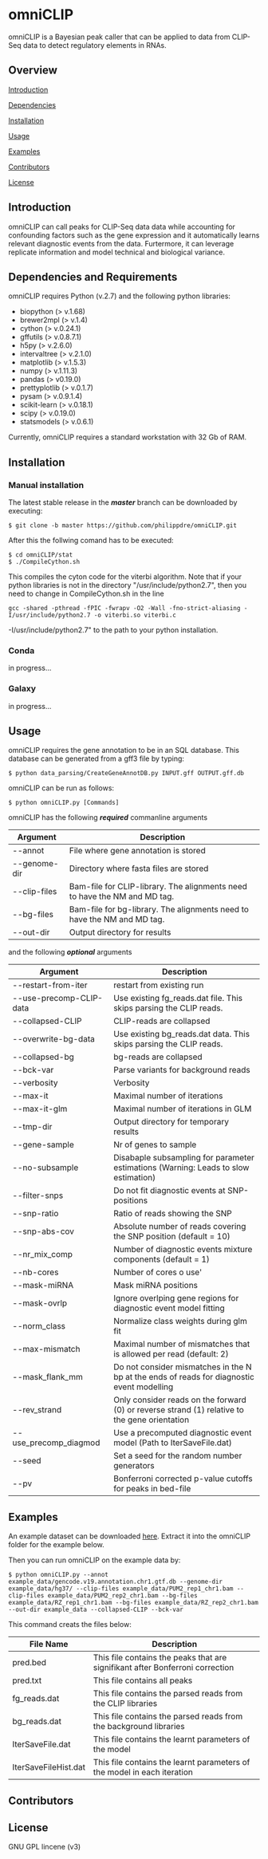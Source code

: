# omniCLIP
omniCLIP is a Bayesian peak caller that can be applied to data from CLIP-Seq data to detect regulatory elements in RNAs. 

## Overview

[Introduction](#introduction)

[Dependencies](#dependencies)

[Installation](#installation)

[Usage](#usage)

[Examples](#examples)

[Contributors](#contributors)

[License](#license)


## Introduction
omniCLIP can call peaks for CLIP-Seq data data while accounting for confounding factors such as the gene expression and it automatically learns relevant diagnostic events from the data. Furtermore, it can leverage replicate information and model technical and biological variance.

## Dependencies and Requirements
omniCLIP requires Python (v.2.7) and the following python libraries:

* biopython (> v.1.68)
* brewer2mpl (> v.1.4)
* cython (> v.0.24.1)
* gffutils (> v.0.8.7.1)
* h5py (> v.2.6.0)
* intervaltree (> v.2.1.0)
* matplotlib (> v.1.5.3)
* numpy (> v.1.11.3)
* pandas (> v0.19.0)
* prettyplotlib (> v.0.1.7)
* pysam (> v.0.9.1.4)
* scikit-learn (> v.0.18.1)
* scipy (> v.0.19.0)
* statsmodels (> v.0.6.1)

Currently, omniCLIP requires a standard workstation with 32 Gb of RAM.


## Installation

### Manual installation
The latest stable release in the ***master*** branch can be downloaded by executing:
```
$ git clone -b master https://github.com/philippdre/omniCLIP.git
```
After this the follwing comand has to be executed:
```
$ cd omniCLIP/stat
$ ./CompileCython.sh
```
This compiles the cyton code for the viterbi algorithm. Note that if your python libraries is not in the directory "/usr/include/python2.7", then you need to change in CompileCython.sh in the line 
```
gcc -shared -pthread -fPIC -fwrapv -O2 -Wall -fno-strict-aliasing -I/usr/include/python2.7 -o viterbi.so viterbi.c
``` 
-I/usr/include/python2.7" to the path to your python installation.

### Conda

in progress...

### Galaxy

in progress...

## Usage
omniCLIP requires the gene annotation to be in an SQL database. This database can be generated from a gff3 file by typing:
```
$ python data_parsing/CreateGeneAnnotDB.py INPUT.gff OUTPUT.gff.db
```
omniCLIP can be run as follows:

```
$ python omniCLIP.py [Commands]
```
omniCLIP has the following ***required*** commanline arguments

Argument  | Description
------------- | -------------
--annot | File where gene annotation is stored
--genome-dir | Directory where fasta files are stored
--clip-files | Bam-file for CLIP-library. The alignments need to have the NM and MD tag. 
--bg-files | Bam-file for bg-library. The alignments need to have the NM and MD tag.
--out-dir | Output directory for results


and the following ***optional*** arguments

Argument  | Description
------------- | -------------
--restart-from-iter | restart from existing run
--use-precomp-CLIP-data | Use existing fg_reads.dat file. This skips parsing the CLIP reads.
--collapsed-CLIP | CLIP-reads are collapsed
--overwrite-bg-data | Use existing bg_reads.dat data. This skips parsing the CLIP reads.
--collapsed-bg | bg-reads are collapsed
--bck-var | Parse variants for background reads
--verbosity | Verbosity
--max-it | Maximal number of iterations
--max-it-glm | Maximal number of iterations in GLM
--tmp-dir | Output directory for temporary results
--gene-sample | Nr of genes to sample
--no-subsample | Disabaple subsampling for parameter estimations (Warning: Leads to slow estimation)
--filter-snps | Do not fit diagnostic events at SNP-positions
--snp-ratio | Ratio of reads showing the SNP
--snp-abs-cov | Absolute number of reads covering the SNP position (default = 10)
--nr_mix_comp | Number of diagnostic events mixture components (default = 1)
--nb-cores | Number of cores o use'
--mask-miRNA | Mask miRNA positions
--mask-ovrlp | Ignore overlping gene regions for diagnostic event model fitting
--norm_class | Normalize class weights during glm fit
--max-mismatch | Maximal number of mismatches that is allowed per read (default: 2)
--mask_flank_mm | Do not consider mismatches in the N bp at the ends of reads for diagnostic event modelling 
--rev_strand | Only consider reads on the forward (0) or reverse strand (1) relative to the gene orientation
--use_precomp_diagmod | Use a precomputed diagnostic event model (Path to IterSaveFile.dat) 
--seed | Set a seed for the random number generators
--pv | Bonferroni corrected p-value cutoffs for peaks in bed-file


## Examples
An example dataset can be  downloaded [here](https://ohlerlab.mdc-berlin.de/files/omniCLIP/example_data.tar.gz). Extract it into the omniCLIP folder for the example below.

Then you can run omniCLIP on the example data by:
```
$ python omniCLIP.py --annot example_data/gencode.v19.annotation.chr1.gtf.db --genome-dir example_data/hg37/ --clip-files example_data/PUM2_rep1_chr1.bam --clip-files example_data/PUM2_rep2_chr1.bam --bg-files example_data/RZ_rep1_chr1.bam --bg-files example_data/RZ_rep2_chr1.bam --out-dir example_data --collapsed-CLIP --bck-var
```
This command creats the files below:

File Name | Description
------------- | -------------
pred.bed | This file contains the peaks that are signifikant after Bonferroni correction
pred.txt | This file contains all peaks 
fg_reads.dat | This file contains the parsed reads from the CLIP libraries
bg_reads.dat | This file contains the parsed reads from the background libraries
IterSaveFile.dat | This file contains the learnt parameters of the model
IterSaveFileHist.dat | This file contains the learnt parameters of the model in each iteration


## Contributors



## License
GNU GPL lincene (v3)
